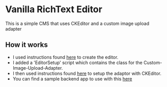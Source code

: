 # Vanilla RichText Editor

This is a simple CMS that uses CKEditor and a custom image upload adapter

## How it works

- I used instructions found [here](https://ckeditor.com/docs/ckeditor5/latest/builds/guides/quick-start.html) to create the editor.
- I added a 'EditorSetup' script which contains the class for the Custom-Image-Upload-Adapter.
- I then used instructions found [here](https://ckeditor.com/docs/ckeditor5/latest/builds/guides/integration/configuration.html#adding-features) to setup the adaptor with CKEditor.
- You can find a sample backend app to use with this [here](https://github.com/IyiKuyoro/Sample-Image-Upload-App)
